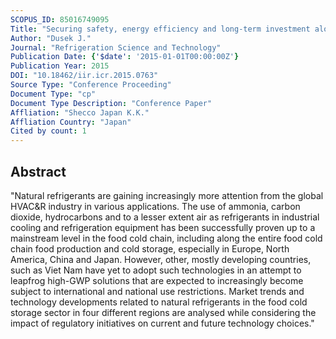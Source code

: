 ```yaml
---
SCOPUS_ID: 85016749095
Title: "Securing safety, energy efficiency and long-term investment along the food cold chain by using natural refrigerants: A comparative market, policy and technology analysis of North America, Japan, China and Viet Nam"
Author: "Dusek J."
Journal: "Refrigeration Science and Technology"
Publication Date: {'$date': '2015-01-01T00:00:00Z'}
Publication Year: 2015
DOI: "10.18462/iir.icr.2015.0763"
Source Type: "Conference Proceeding"
Document Type: "cp"
Document Type Description: "Conference Paper"
Affliation: "Shecco Japan K.K."
Affliation Country: "Japan"
Cited by count: 1
---
```


## Abstract
"Natural refrigerants are gaining increasingly more attention from the global HVAC&R industry in various applications. The use of ammonia, carbon dioxide, hydrocarbons and to a lesser extent air as refrigerants in industrial cooling and refrigeration equipment has been successfully proven up to a mainstream level in the food cold chain, including along the entire food cold chain food production and cold storage, especially in Europe, North America, China and Japan. However, other, mostly developing countries, such as Viet Nam have yet to adopt such technologies in an attempt to leapfrog high-GWP solutions that are expected to increasingly become subject to international and national use restrictions. Market trends and technology developments related to natural refrigerants in the food cold storage sector in four different regions are analysed while considering the impact of regulatory initiatives on current and future technology choices."
